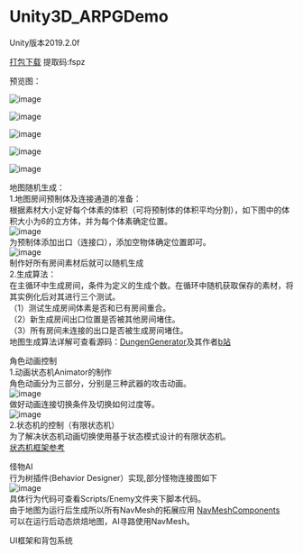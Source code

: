 # Unity3D_ARPGDemo

Unity版本2019.2.0f  

[打包下载](https://pan.baidu.com/s/1Hz2ir0WDkia2BpXXMuII2Q)  提取码:fspz  

预览图：

![image](https://github.com/Aetulier/Unity3D_ARPGDemo/blob/master/Preview%20image/1.jpg)

![image](https://github.com/Aetulier/Unity3D_ARPGDemo/blob/master/Preview%20image/2.jpg)

![image](https://github.com/Aetulier/Unity3D_ARPGDemo/blob/master/Preview%20image/3.jpg)

![image](https://github.com/Aetulier/Unity3D_ARPGDemo/blob/master/Preview%20image/4.jpg)

![image](https://github.com/Aetulier/Unity3D_ARPGDemo/blob/master/Preview%20image/5.jpg)  
  
  
  
  
  
  
  
地图随机生成：  
1.地图房间预制体及连接通道的准备：  
根据素材大小定好每个体素的体积（可将预制体的体积平均分割），如下图中的体积大小为6的立方体，并为每个体素确定位置。   
![image](https://github.com/Aetulier/Unity3D_ARPGDemo/blob/master/Preview%20image/map1.jpg)  
为预制体添加出口（连接口），添加空物体确定位置即可。  
![image](https://github.com/Aetulier/Unity3D_ARPGDemo/blob/master/Preview%20image/map3.jpg)  
制作好所有房间素材后就可以随机生成  
2.生成算法：  
在主循环中生成房间，条件为定义的生成个数。在循环中随机获取保存的素材，将其实例化后对其进行三个测试。  
（1）测试生成房间体素是否和已有房间重合。  
（2）新生成房间出口位置是否被其他房间堵住。  
（3）所有房间未连接的出口是否被生成房间堵住。  
地图生成算法详解可查看源码：[DungenGenerator](https://github.com/YimiCGH/DungenGenerator)及其作者[b站](https://www.bilibili.com/read/cv3322436)   
  
  
角色动画控制  
1.动画状态机Animator的制作  
角色动画分为三部分，分别是三种武器的攻击动画。  
![image](https://github.com/Aetulier/Unity3D_ARPGDemo/blob/master/Preview%20image/Animator_2.jpg)  
做好动画连接切换条件及切换如何过度等。  
![image](https://github.com/Aetulier/Unity3D_ARPGDemo/blob/master/Preview%20image/Animator_1.jpg)  
2.状态机的控制（有限状态机）  
为了解决状态机动画切换使用基于状态模式设计的有限状态机。  
[状态机框架参考](https://blog.csdn.net/liaoshengg/article/details/81014770)  
  
  
怪物AI  
行为树插件(Behavior Designer）实现,部分怪物连接图如下  
![image](https://github.com/Aetulier/Unity3D_ARPGDemo/blob/master/Preview%20image/EnemyAI.jpg)    
具体行为代码可查看Scripts/Enemy文件夹下脚本代码。   
由于地图为运行后生成所以所有NavMesh的拓展应用 [NavMeshComponents](https://github.com/Unity-Technologies/NavMeshComponents)  
可以在运行后动态烘焙地图，AI寻路使用NavMesh。  
  
  
UI框架和背包系统  
